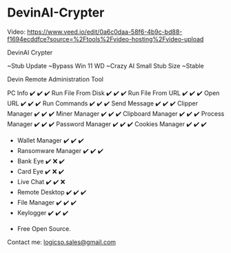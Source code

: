 # DevinAI-Crypter

Video:
https://www.veed.io/edit/0a6c0daa-58f6-4b9c-bd88-f1694ecddfce?source=%2Ftools%2Fvideo-hosting%2Fvideo-upload

DevinAI Crypter

~Stub Update
~Bypass Win 11 WD
~Crazy AI Small Stub Size
~Stable

Devin Remote Administration Tool

PC Info  ✔️  ✔️  ✔️
Run File From Disk  ✔️  ✔️  ✔️
Run File From URL  ✔️  ✔️  ✔️
Open URL  ✔️  ✔️  ✔️
Run Commands  ✔️  ✔️  ✔️
Send Message  ✔️  ✔️  ✔️
Clipper Manager  ✔️  ✔️  ✔️
Miner Manager  ✔️  ✔️  ✔️
Clipboard Manager  ✔️  ✔️  ✔️
Process Manager  ✔️  ✔️  ✔️
Password Manager  ✔️  ✔️  ✔️
Cookies Manager  ✔️  ✔️  ✔️
* Wallet Manager  ✔️  ✔️  ✔️
* Ransomware Manager  ✔️  ✔️  ✔️
* Bank Eye  ✔️  ❌  ✔️
* Card Eye  ✔️  ❌  ✔️
* Live Chat  ✔️  ✔️  ❌
* Remote Desktop  ✔️  ✔️  ✔️
* File Manager  ✔️  ✔️  ✔️
* Keylogger  ✔️  ✔️  ✔️

+ Free Open Source.

Contact me:
logicso.sales@gmail.com
